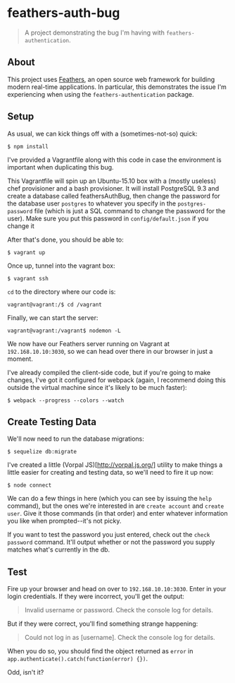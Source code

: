 # feathers-auth-bug

> A project demonstrating the bug I&#39;m having with `feathers-authentication`.


## About

This project uses [Feathers](http://feathersjs.com), an open source web framework for building modern real-time applications. In particular, this demonstrates the issue I'm experiencing when using the `feathers-authentication` package.


## Setup

As usual, we can kick things off with a (sometimes-not-so) quick:

```
$ npm install
```

I've provided a Vagrantfile along with this code in case the environment is important when duplicating this bug.

This Vagrantfile will spin up an Ubuntu-15.10 box with a (mostly useless) chef provisioner and a bash provisioner. It will install PostgreSQL 9.3 and create a database called feathersAuthBug, then change the password for the database user `postgres` to whatever you specify in the `postgres-password` file (which is just a SQL command to change the password for the user). Make sure you put this password in `config/default.json` if you change it

After that's done, you should be able to:

```
$ vagrant up
```

Once up, tunnel into the vagrant box:

```
$ vagrant ssh
```

`cd` to the directory where our code is:

```
vagrant@vagrant:/$ cd /vagrant
```

Finally, we can start the server:

```
vagrant@vagrant:/vagrant$ nodemon -L
```

We now have our Feathers server running on Vagrant at `192.168.10.10:3030`, so we can head over there in our browser in just a moment.

I've already compiled the client-side code, but if you're going to make changes, I've got it configured for webpack (again, I recommend doing this outside the virtual machine since it's likely to be much faster):

```
$ webpack --progress --colors --watch
```


## Create Testing Data

We'll now need to run the database migrations:

```
$ sequelize db:migrate
```

I've created a little (Vorpal JS)[http://vorpal.js.org/] utility to make things a little easier for creating and testing data, so we'll need to fire it up now:

```
$ node connect
```

We can do a few things in here (which you can see by issuing the `help` command), but the ones we're interested in are `create account` and `create user`. Give it those commands (in that order) and enter whatever information you like when prompted--it's not picky.

If you want to test the password you just entered, check out the `check password` command. It'll output whether or not the password you supply matches what's currently in the db.


## Test

Fire up your browser and head on over to `192.168.10.10:3030`. Enter in your login credentials. If they were incorrect, you'll get the output:

> Invalid username or password. Check the console log for details.

But if they were correct, you'll find something strange happening:

> Could not log in as [username]. Check the console log for details.

When you do so, you should find the object returned as `error` in `app.authenticate().catch(function(error) {})`.

Odd, isn't it?
